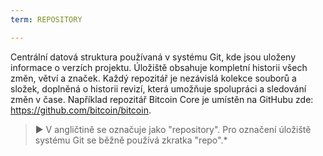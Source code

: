 ```yaml
---
term: REPOSITORY

---
```

Centrální datová struktura používaná v systému Git, kde jsou uloženy informace o verzích projektu. Úložiště obsahuje kompletní historii všech změn, větví a značek. Každý repozitář je nezávislá kolekce souborů a složek, doplněná o historii revizí, která umožňuje spolupráci a sledování změn v čase. Například repozitář Bitcoin Core je umístěn na GitHubu zde: https://github.com/bitcoin/bitcoin.

> ► V angličtině se označuje jako "repository". Pro označení úložiště systému Git se běžně používá zkratka "repo".*
